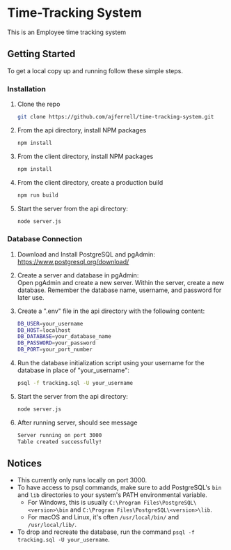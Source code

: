 # Time-Tracking System

This is an Employee time tracking system 

## Getting Started

To get a local copy up and running follow these simple steps.

### Installation

1. Clone the repo
   ```sh
   git clone https://github.com/ajferrell/time-tracking-system.git
   ```
2. From the api directory, install NPM packages
   ```sh
   npm install
   ```
3. From the client directory, install NPM packages
   ```sh
   npm install
   ```
4. From the client directory, create a production build
   ```sh
   npm run build
   ```
5. Start the server from the api directory:
   ```sh
   node server.js
   ```
### Database Connection

1. Download and Install PostgreSQL and pgAdmin:
   https://www.postgresql.org/download/
   
2. Create a server and database in pgAdmin: <br>
   Open pgAdmin and create a new server.
   Within the server, create a new database. Remember the database name, username,     and password for later use.

3. Create a ".env" file in the api directory with the following content:
   ```sh
   DB_USER=your_username
   DB_HOST=localhost
   DB_DATABASE=your_database_name
   DB_PASSWORD=your_password
   DB_PORT=your_port_number
   ```
4. Run the database initialization script using your username for the database in place of "your_username":
   ```sh
   psql -f tracking.sql -U your_username
   ```
5. Start the server from the api directory:
   ```sh
   node server.js
   ```
6. After running server, should see message
   ```sh
   Server running on port 3000
   Table created successfully!
   ```
## Notices
- This currently only runs locally on port 3000.
- To have access to psql commands, make sure to add PostgreSQL's `bin` and `lib` directories to your system's PATH environmental variable. 
  - For Windows, this is usually `C:\Program Files\PostgreSQL\<version>\bin` and `C:\Program Files\PostgreSQL\<version>\lib`. 
  - For macOS and Linux, it's often `/usr/local/bin/` and `/usr/local/lib/`. 
- To drop and recreate the database, run the command `psql -f tracking.sql -U your_username`.
